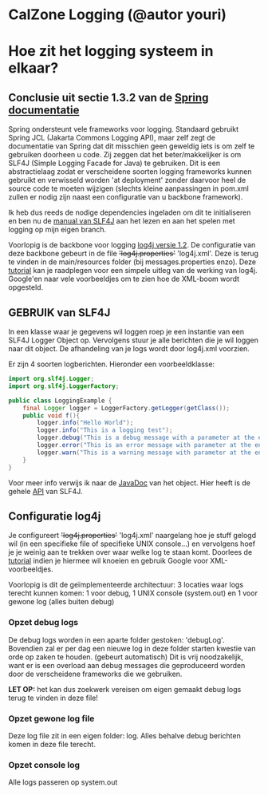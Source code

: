﻿CalZone Logging (@autor youri)
=======

# Hoe zit het logging systeem in elkaar?

## Conclusie uit sectie 1.3.2 van de [Spring documentatie](http://docs.spring.io/spring/docs/3.1.0.M1/spring-framework-reference/html/overview.html#d0e748)
Spring ondersteunt vele frameworks voor logging. Standaard gebruikt Spring JCL (Jakarta Commons Logging API), maar zelf zegt de documentatie van Spring dat dit misschien geen geweldig iets is om zelf te gebruiken doorheen u code. Zij zeggen dat het beter/makkelijker is om SLF4J (Simple Logging Facade for Java) te gebruiken. Dit is een abstractielaag zodat er verscheidene soorten logging frameworks kunnen gebruikt en verwisseld worden 'at deployment' zonder daarvoor heel de source code te moeten wijzigen (slechts kleine aanpassingen in pom.xml zullen er nodig zijn naast een configuratie van u backbone framework). 

Ik heb dus reeds de nodige dependencies ingeladen om dit te initialiseren en ben nu de [manual van SLF4J](http://www.slf4j.org/manual.html) aan het lezen en aan het spelen met logging op mijn eigen branch.

Voorlopig is de backbone voor logging [log4j versie 1.2](https://logging.apache.org/log4j/1.2/). De configuratie van deze backbone gebeurt in de file ~~'log4j.properties'~~ 'log4j.xml'. Deze is terug te vinden in de main/resources folder (bij messages.properties enzo). Deze [tutorial](http://www.tutorialspoint.com/log4j/index.htm) kan je raadplegen voor een simpele uitleg van de werking van log4j. Google'en naar vele voorbeeldjes om te zien hoe de XML-boom wordt opgesteld.

## GEBRUIK van SLF4J 
In een klasse waar je gegevens wil loggen roep je een instantie van een SLF4J Logger Object op. Vervolgens stuur je alle berichten die je wil loggen naar dit object. De afhandeling van je logs wordt door log4j.xml voorzien.

Er zijn 4 soorten logberichten. Hieronder een voorbeeldklasse:
```java
import org.slf4j.Logger;
import org.slf4j.LoggerFactory;

public class LoggingExample {
	final Logger logger = LoggerFactory.getLogger(getClass());
	public void f(){
		logger.info("Hello World");
		logger.info("This is a logging test");
		logger.debug("This is a debug message with a parameter at the end: {}", 5);
		logger.error("This is an error message with parameter at the end: {}", 6);
		logger.warn("This is a warning message with parameter at the end: {}", 6);
	}
}
```
Voor meer info verwijs ik naar de [JavaDoc](http://www.slf4j.org/api/org/slf4j/Logger.html) van het object. Hier heeft is de gehele [API](http://www.slf4j.org/api/overview-summary.html) van SLF4J.

## Configuratie log4j
Je configureert ~~'log4j.properties'~~ 'log4j.xml' naargelang hoe je stuff gelogd wil (in een specifieke file of specifieke UNIX console...) en vervolgens hoef je je weinig aan te trekken over waar welke log te staan komt. Doorlees de [tutorial](http://www.tutorialspoint.com/log4j/index.htm) indien je hiermee wil knoeien en gebruik Google voor XML-voorbeeldjes.

Voorlopig is dit de geïmplementeerde architectuur: 3 locaties waar logs terecht kunnen komen: 1 voor debug, 1 UNIX console (system.out) en 1 voor gewone log (alles buiten debug)

### Opzet debug logs
De debug logs worden in een aparte folder gestoken: 'debugLog'. Bovendien zal er per dag een nieuwe log in deze folder starten kwestie van orde op zaken te houden. (gebeurt automatisch) Dit is vrij noodzakelijk, want er is een overload aan debug messages die geproduceerd worden door de verscheidene frameworks die we gebruiken.

**LET OP:** het kan dus zoekwerk vereisen om eigen gemaakt debug logs terug te vinden in deze file!

### Opzet gewone log file
Deze log file zit in een eigen folder: log. Alles behalve debug berichten komen in deze file terecht.

### Opzet console log
Alle logs passeren op system.out
